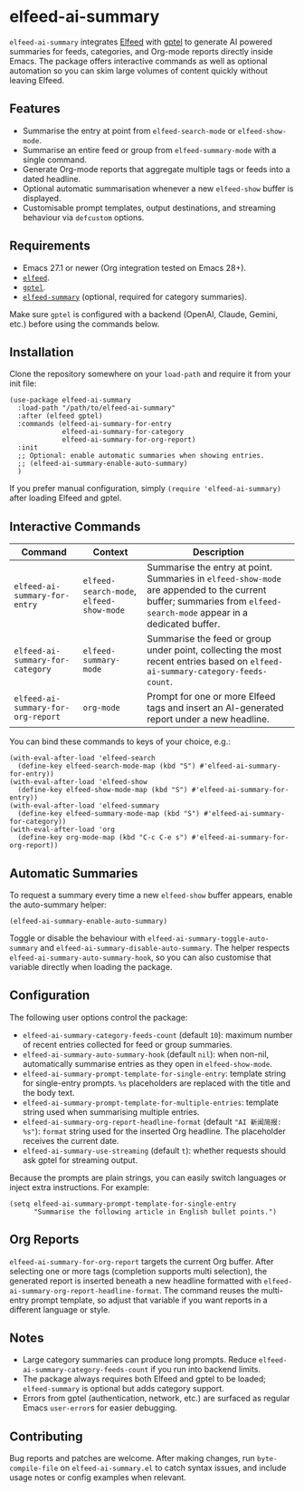 # elfeed-ai-summary

`elfeed-ai-summary` integrates [Elfeed](https://github.com/skeeto/elfeed) with [gptel](https://github.com/karthink/gptel) to generate AI powered summaries for feeds, categories, and Org-mode reports directly inside Emacs. The package offers interactive commands as well as optional automation so you can skim large volumes of content quickly without leaving Elfeed.

## Features

- Summarise the entry at point from `elfeed-search-mode` or `elfeed-show-mode`.
- Summarise an entire feed or group from `elfeed-summary-mode` with a single command.
- Generate Org-mode reports that aggregate multiple tags or feeds into a dated headline.
- Optional automatic summarisation whenever a new `elfeed-show` buffer is displayed.
- Customisable prompt templates, output destinations, and streaming behaviour via `defcustom` options.

## Requirements

- Emacs 27.1 or newer (Org integration tested on Emacs 28+).
- [`elfeed`](https://github.com/skeeto/elfeed).
- [`gptel`](https://github.com/karthink/gptel).
- [`elfeed-summary`](https://github.com/SqrtMinusOne/elfeed-summary) (optional, required for category summaries).

Make sure `gptel` is configured with a backend (OpenAI, Claude, Gemini, etc.) before using the commands below.

## Installation

Clone the repository somewhere on your `load-path` and require it from your init file:

```emacs-lisp
(use-package elfeed-ai-summary
  :load-path "/path/to/elfeed-ai-summary"
  :after (elfeed gptel)
  :commands (elfeed-ai-summary-for-entry
             elfeed-ai-summary-for-category
             elfeed-ai-summary-for-org-report)
  :init
  ;; Optional: enable automatic summaries when showing entries.
  ;; (elfeed-ai-summary-enable-auto-summary)
  )
```

If you prefer manual configuration, simply `(require 'elfeed-ai-summary)` after loading Elfeed and gptel.

## Interactive Commands

| Command | Context | Description |
| --- | --- | --- |
| `elfeed-ai-summary-for-entry` | `elfeed-search-mode`, `elfeed-show-mode` | Summarise the entry at point. Summaries in `elfeed-show-mode` are appended to the current buffer; summaries from `elfeed-search-mode` appear in a dedicated buffer. |
| `elfeed-ai-summary-for-category` | `elfeed-summary-mode` | Summarise the feed or group under point, collecting the most recent entries based on `elfeed-ai-summary-category-feeds-count`. |
| `elfeed-ai-summary-for-org-report` | `org-mode` | Prompt for one or more Elfeed tags and insert an AI-generated report under a new headline. |

You can bind these commands to keys of your choice, e.g.:

```emacs-lisp
(with-eval-after-load 'elfeed-search
  (define-key elfeed-search-mode-map (kbd "S") #'elfeed-ai-summary-for-entry))
(with-eval-after-load 'elfeed-show
  (define-key elfeed-show-mode-map (kbd "S") #'elfeed-ai-summary-for-entry))
(with-eval-after-load 'elfeed-summary
  (define-key elfeed-summary-mode-map (kbd "S") #'elfeed-ai-summary-for-category))
(with-eval-after-load 'org
  (define-key org-mode-map (kbd "C-c C-e s") #'elfeed-ai-summary-for-org-report))
```

## Automatic Summaries

To request a summary every time a new `elfeed-show` buffer appears, enable the auto-summary helper:

```emacs-lisp
(elfeed-ai-summary-enable-auto-summary)
```

Toggle or disable the behaviour with `elfeed-ai-summary-toggle-auto-summary` and `elfeed-ai-summary-disable-auto-summary`. The helper respects `elfeed-ai-summary-auto-summary-hook`, so you can also customise that variable directly when loading the package.

## Configuration

The following user options control the package:

- `elfeed-ai-summary-category-feeds-count` (default `10`): maximum number of recent entries collected for feed or group summaries.
- `elfeed-ai-summary-auto-summary-hook` (default `nil`): when non-nil, automatically summarise entries as they open in `elfeed-show-mode`.
- `elfeed-ai-summary-prompt-template-for-single-entry`: template string for single-entry prompts. `%s` placeholders are replaced with the title and the body text.
- `elfeed-ai-summary-prompt-template-for-multiple-entries`: template string used when summarising multiple entries.
- `elfeed-ai-summary-org-report-headline-format` (default `"AI 新闻简报: %s"`): `format` string used for the inserted Org headline. The placeholder receives the current date.
- `elfeed-ai-summary-use-streaming` (default `t`): whether requests should ask gptel for streaming output.

Because the prompts are plain strings, you can easily switch languages or inject extra instructions. For example:

```emacs-lisp
(setq elfeed-ai-summary-prompt-template-for-single-entry
      "Summarise the following article in English bullet points.")
```

## Org Reports

`elfeed-ai-summary-for-org-report` targets the current Org buffer. After selecting one or more tags (completion supports multi selection), the generated report is inserted beneath a new headline formatted with `elfeed-ai-summary-org-report-headline-format`. The command reuses the multi-entry prompt template, so adjust that variable if you want reports in a different language or style.

## Notes

- Large category summaries can produce long prompts. Reduce `elfeed-ai-summary-category-feeds-count` if you run into backend limits.
- The package always requires both Elfeed and gptel to be loaded; `elfeed-summary` is optional but adds category support.
- Errors from gptel (authentication, network, etc.) are surfaced as regular Emacs `user-error`s for easier debugging.

## Contributing

Bug reports and patches are welcome. After making changes, run `byte-compile-file` on `elfeed-ai-summary.el` to catch syntax issues, and include usage notes or config examples when relevant.
